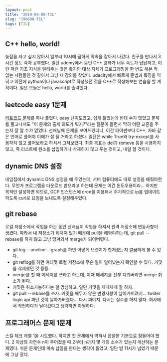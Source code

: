 ```yaml
---
layout: post
title: "2019-06-08-TIL"
slug: "190608-TIL"
tags: [TIL]
---
```


## C++ hello, world!
늦잠을 자고 싶지 않아서 일부러 10시에 급하게 약속을 잡아서 나갔다. 친구를 만나서 3시간 정도 각자 공부했다. 일단 udemy에서 듣던 C++ 강좌가 너무 속도가 답답하고, 이런 저런 기초 지식을 알려주는 것은 좋지만 대상 자체가 프로그래밍을 한 번도 해본 적 없는 사람들인 것 같아서 그냥 새 강의를 찾았다. udacity에서 빠르게 문법과 특징을 익히고 이전에 python이나 javascript로 작성했던 것을 C++로 작성해보는 연습을 할 계획이다. 일단 오늘은 hello, world를 출력했다. 

## leetcode easy 1문제
[리트코드 문제]를 하나 풀었다. easy 난이도였고, 쉽게 풀었는데 반대 수가 많았고 문제를 풀고나서도 "이 문제의 출제 의도가 뭐지?"라는 질문이 들면서 딱히 어떤 교훈을 주는지 잘 알 수가 없었다. 선배님께 문제를 보여드렸더니, 이건 파이썬보다 C++, 자바 같은 언어로 풀어야 이해가 잘 될 거라고 하셨다. 일단은 while True와 try-except를 사용하지 않고 풀어보라고 하셔서 고쳐보았다. 최종 목표는  del과 remove 등을 사용하지 않고, 즉 리스트에 원소를 삽입하거나 삭제하지 않고 푸는 것이고, 내일 할 것이다. 

## dynamic DNS 설정 
네임칩에서 dynamic DNS 설정을 해 두었는데, 서버 컴퓨터에도 따로 설정을 해줘야한다. 무언가 프로그램을 다운로드 받으라고 하는데 문제는 이건 윈도우용이라... 하지만 목적만 달성하면 되므로, GCP 인스턴스에 cron을 이용해서 주기적으로 ip를 업데이트 하도록 curl로 요청을 보내도록 설정해두었다. 

[리트코드 문제]: https://leetcode.com/problems/remove-element/ "remove-element"

## git rebase
로컬 저장소에서 작업을 하는 동안 선배님이 작업을 하셔서 원격 저장소에 변동사항이 생겼다. 따라서 내 저장소가 뒤처져 있기 때문에 pull을 해와야하는데, git pull --rebase를 하지 않고 그냥 땡겨와서 merge가 되어버렸다. 
* git log --oneline --graph를 하면 어떻게 브랜치가 합쳐졌는지 깔끔하게 볼 수 있다.
* git reflog를 하면 여태껏 로컬 저장소에 무슨 일이 일어났는지 확인할 수 있다. 커밋을 삭제했던 것 등등. 
* merge를 할 때 메세지를 쓰라고 하는데, 이때 매세지를 전부 지워버리면 merge 취소가 된다. 
* 커밋은 취소가능하다는 걸 명심하고, 일단 커밋을 제때제때 잘 하자.
* git pull --rebase를 쓰자. 
커밋을 해두지 않은 변경사항이 날아가버려서... twiiter login api 짜던 것이 날아가버렸다... 다시 짜야지. 다시는 실수를 하지 말자. 회사에서 작업하다가 날아갔다고 생각하면 아찔하다. 

## 프로그래머스 문제 1문제
스킬 체크 레벨 1을 시도했다. 하지만 첫 문제에서 막혀서 씁쓸한 기분으로 잠들어야 했다. 2 이상의 자연수 n이 주어졌을 때 2부터 n까지 몇 개의 소수가 있는지 계산하는 문제였다. 쉬운 문제인데 계속 삽질을 한다는 생각이 들었고, 일단 밤 11시가 넘었기 때문에 그냥 잤다. 


